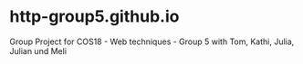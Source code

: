 # http-group5.github.io
Group Project for COS18 - Web techniques - Group 5 with Tom, Kathi, Julia, Julian und Meli
